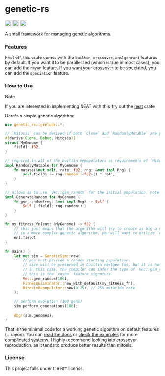 # genetic-rs

[<img alt="github" src="https://img.shields.io/github/last-commit/inflectrix/genetic-rs" height="20">](https://github.com/inflectrix/genetic-rs)
[<img alt="crates.io" src="https://img.shields.io/crates/d/genetic-rs" height="20">](https://crates.io/crates/genetic-rs)
[<img alt="docs.rs" src="https://img.shields.io/docsrs/genetic-rs" height="20">](https://docs.rs/genetic-rs)

A small framework for managing genetic algorithms.

### Features
First off, this crate comes with the `builtin`, `crossover`, and `genrand` features by default. If you want it to be parallelized (which is true in most cases), you can add the `rayon` feature. If you want your crossover to be speciated, you can add the `speciation` feature.

### How to Use
> [!NOTE] 
> If you are interested in implementing NEAT with this, try out the [neat](https://crates.io/crates/neat) crate

Here's a simple genetic algorithm:

```rust
use genetic_rs::prelude::*;

// `Mitosis` can be derived if both `Clone` and `RandomlyMutable` are present.
#[derive(Clone, Debug, Mitosis)]
struct MyGenome {
    field1: f32,
}

// required in all of the builtin Repopulators as requirements of `Mitosis` and `Crossover`
impl RandomlyMutable for MyGenome {
    fn mutate(&mut self, rate: f32, rng: &mut impl Rng) {
        self.field1 += rng.random::<f32>() * rate;
    }
}

// allows us to use `Vec::gen_random` for the initial population. note that `Vec::gen_random` has a slightly different function signature depending on whether the `rayon` feature is enabled.
impl GenerateRandom for MyGenome {
    fn gen_random(rng: &mut impl Rng) -> Self {
        Self { field1: rng.random() }
    }
}

fn my_fitness_fn(ent: &MyGenome) -> f32 {
    // this just means that the algorithm will try to create as big a number as possible due to fitness being directly taken from the field.
    // in a more complex genetic algorithm, you will want to utilize `ent` to test them and generate a reward.
    ent.field1
}

fn main() {
    let mut sim = GeneticSim::new(
        // you must provide a random starting population. 
        // size will be preserved in builtin nextgen fns, but it is not required to keep a constant size if you were to build your own nextgen function.
        // in this case, the compiler can infer the type of `Vec::gen_random` because of the input of `my_fitness_fn`.
        // this is the `rayon` feature signature.
        Vec::gen_random(100),
        FitnessEliminator::new_with_default(my_fitness_fn),
        MitosisRepopulator::new(0.25), // 25% mutation rate
    );
 
    // perform evolution (100 gens)
    sim.perform_generations(100);
 
    dbg!(sim.genomes);
}
```

That is the minimal code for a working genetic algorithm on default features (+ rayon). You can [read the docs](https://docs.rs/genetic-rs) or [check the examples](/genetic-rs/examples/) for more complicated systems. I highly recommend looking into crossover reproduction, as it tends to produce better results than mitosis.

### License
This project falls under the `MIT` license.
